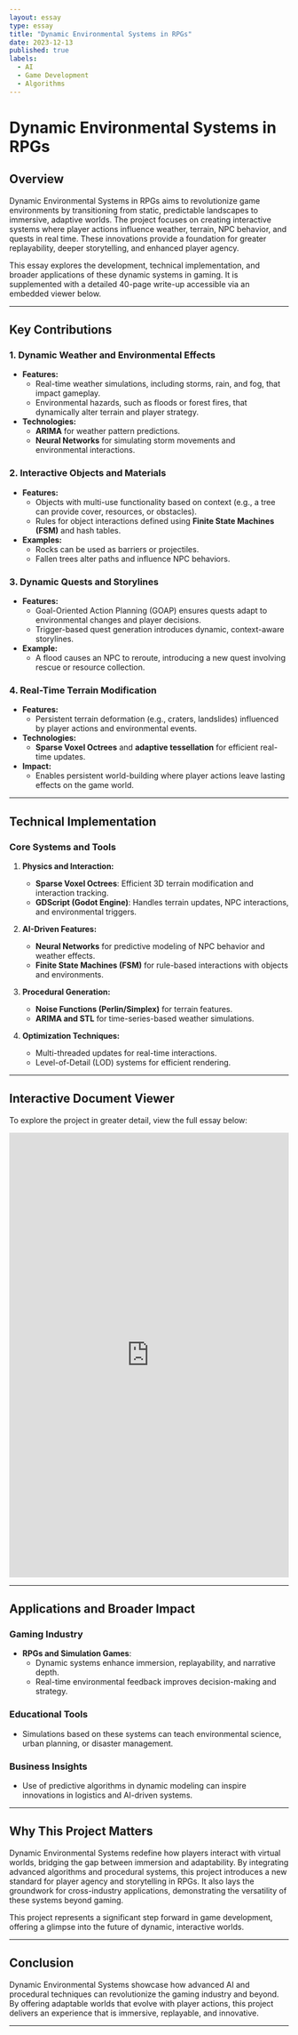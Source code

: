 ```yaml
---
layout: essay
type: essay
title: "Dynamic Environmental Systems in RPGs"
date: 2023-12-13
published: true
labels:
  - AI
  - Game Development
  - Algorithms
---
```


# Dynamic Environmental Systems in RPGs

## Overview

Dynamic Environmental Systems in RPGs aims to revolutionize game environments by transitioning from static, predictable landscapes to immersive, adaptive worlds. The project focuses on creating interactive systems where player actions influence weather, terrain, NPC behavior, and quests in real time. These innovations provide a foundation for greater replayability, deeper storytelling, and enhanced player agency.

This essay explores the development, technical implementation, and broader applications of these dynamic systems in gaming. It is supplemented with a detailed 40-page write-up accessible via an embedded viewer below.

---

## Key Contributions

### **1. Dynamic Weather and Environmental Effects**
- **Features:**
   - Real-time weather simulations, including storms, rain, and fog, that impact gameplay.
   - Environmental hazards, such as floods or forest fires, that dynamically alter terrain and player strategy.
- **Technologies:**
   - **ARIMA** for weather pattern predictions.
   - **Neural Networks** for simulating storm movements and environmental interactions.

### **2. Interactive Objects and Materials**
- **Features:**
   - Objects with multi-use functionality based on context (e.g., a tree can provide cover, resources, or obstacles).
   - Rules for object interactions defined using **Finite State Machines (FSM)** and hash tables.
- **Examples:**
   - Rocks can be used as barriers or projectiles.
   - Fallen trees alter paths and influence NPC behaviors.

### **3. Dynamic Quests and Storylines**
- **Features:**
   - Goal-Oriented Action Planning (GOAP) ensures quests adapt to environmental changes and player decisions.
   - Trigger-based quest generation introduces dynamic, context-aware storylines.
- **Example:**
   - A flood causes an NPC to reroute, introducing a new quest involving rescue or resource collection.

### **4. Real-Time Terrain Modification**
- **Features:**
   - Persistent terrain deformation (e.g., craters, landslides) influenced by player actions and environmental events.
- **Technologies:**
   - **Sparse Voxel Octrees** and **adaptive tessellation** for efficient real-time updates.
- **Impact:**
   - Enables persistent world-building where player actions leave lasting effects on the game world.

---

## Technical Implementation

### **Core Systems and Tools**
1. **Physics and Interaction:**
   - **Sparse Voxel Octrees**: Efficient 3D terrain modification and interaction tracking.
   - **GDScript (Godot Engine)**: Handles terrain updates, NPC interactions, and environmental triggers.

2. **AI-Driven Features:**
   - **Neural Networks** for predictive modeling of NPC behavior and weather effects.
   - **Finite State Machines (FSM)** for rule-based interactions with objects and environments.

3. **Procedural Generation:**
   - **Noise Functions (Perlin/Simplex)** for terrain features.
   - **ARIMA and STL** for time-series-based weather simulations.

4. **Optimization Techniques:**
   - Multi-threaded updates for real-time interactions.
   - Level-of-Detail (LOD) systems for efficient rendering.

---

## Interactive Document Viewer

To explore the project in greater detail, view the full essay below:

<iframe src="https://docs.google.com/document/d/1mkJHcjZ0n9wVDVSYBVdPsxIUU7rtoXek0WZgmbbCli8/edit?usp=sharing" width="100%" height="800px" style="border: none;"></iframe>

---

## Applications and Broader Impact

### **Gaming Industry**
- **RPGs and Simulation Games**:
   - Dynamic systems enhance immersion, replayability, and narrative depth.
   - Real-time environmental feedback improves decision-making and strategy.

### **Educational Tools**
- Simulations based on these systems can teach environmental science, urban planning, or disaster management.

### **Business Insights**
- Use of predictive algorithms in dynamic modeling can inspire innovations in logistics and AI-driven systems.

---

## Why This Project Matters

Dynamic Environmental Systems redefine how players interact with virtual worlds, bridging the gap between immersion and adaptability. By integrating advanced algorithms and procedural systems, this project introduces a new standard for player agency and storytelling in RPGs. It also lays the groundwork for cross-industry applications, demonstrating the versatility of these systems beyond gaming.

This project represents a significant step forward in game development, offering a glimpse into the future of dynamic, interactive worlds.

---

## Conclusion

Dynamic Environmental Systems showcase how advanced AI and procedural techniques can revolutionize the gaming industry and beyond. By offering adaptable worlds that evolve with player actions, this project delivers an experience that is immersive, replayable, and innovative.

---